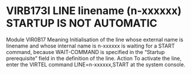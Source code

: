 # VIRB173I LINE linename (n-xxxxxx) STARTUP IS NOT AUTOMATIC
Module
    VIR0B17
Meaning
    Initialisation of the line whose external name is linename and whose internal name is n-xxxxxx is waiting for a START command, because WAIT-COMMAND is specified in the “Startup prerequisite” field in the definition of the line.
Action
    To activate the line, enter the VIRTEL command LINE=n-xxxxxx,START at the system console.
